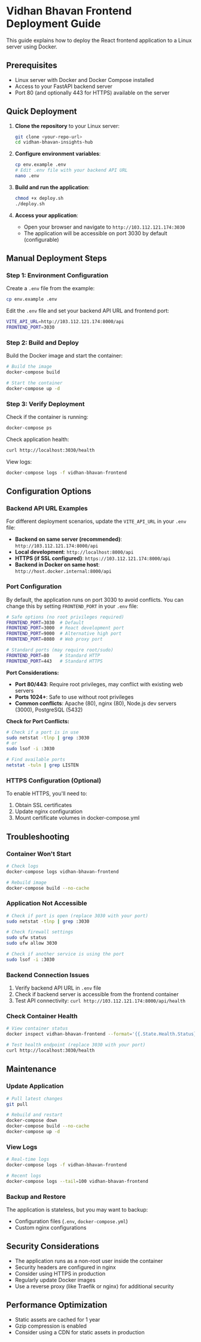 # Vidhan Bhavan Frontend Deployment Guide

This guide explains how to deploy the React frontend application to a Linux server using Docker.

## Prerequisites

- Linux server with Docker and Docker Compose installed
- Access to your FastAPI backend server
- Port 80 (and optionally 443 for HTTPS) available on the server

## Quick Deployment

1. **Clone the repository** to your Linux server:
   ```bash
   git clone <your-repo-url>
   cd vidhan-bhavan-insights-hub
   ```

2. **Configure environment variables**:
   ```bash
   cp env.example .env
   # Edit .env file with your backend API URL
   nano .env
   ```

3. **Build and run the application**:
   ```bash
   chmod +x deploy.sh
   ./deploy.sh
   ```

4. **Access your application**:
   - Open your browser and navigate to `http://103.112.121.174:3030`
   - The application will be accessible on port 3030 by default (configurable)

## Manual Deployment Steps

### Step 1: Environment Configuration

Create a `.env` file from the example:
```bash
cp env.example .env
```

Edit the `.env` file and set your backend API URL and frontend port:
```bash
VITE_API_URL=http://103.112.121.174:8000/api
FRONTEND_PORT=3030
```

### Step 2: Build and Deploy

Build the Docker image and start the container:
```bash
# Build the image
docker-compose build

# Start the container
docker-compose up -d
```

### Step 3: Verify Deployment

Check if the container is running:
```bash
docker-compose ps
```

Check application health:
```bash
curl http://localhost:3030/health
```

View logs:
```bash
docker-compose logs -f vidhan-bhavan-frontend
```

## Configuration Options

### Backend API URL Examples

For different deployment scenarios, update the `VITE_API_URL` in your `.env` file:

- **Backend on same server (recommended)**: `http://103.112.121.174:8000/api`
- **Local development**: `http://localhost:8000/api`
- **HTTPS (if SSL configured)**: `https://103.112.121.174:8000/api`
- **Backend in Docker on same host**: `http://host.docker.internal:8000/api`

### Port Configuration

By default, the application runs on port 3030 to avoid conflicts. You can change this by setting `FRONTEND_PORT` in your `.env` file:

```bash
# Safe options (no root privileges required)
FRONTEND_PORT=3030  # Default
FRONTEND_PORT=3000  # React development port
FRONTEND_PORT=9000  # Alternative high port
FRONTEND_PORT=8080  # Web proxy port

# Standard ports (may require root/sudo)
FRONTEND_PORT=80    # Standard HTTP
FRONTEND_PORT=443   # Standard HTTPS
```

**Port Considerations:**
- **Port 80/443**: Require root privileges, may conflict with existing web servers
- **Ports 1024+**: Safe to use without root privileges
- **Common conflicts**: Apache (80), nginx (80), Node.js dev servers (3000), PostgreSQL (5432)

**Check for Port Conflicts:**
```bash
# Check if a port is in use
sudo netstat -tlnp | grep :3030
# or
sudo lsof -i :3030

# Find available ports
netstat -tuln | grep LISTEN
```

### HTTPS Configuration (Optional)

To enable HTTPS, you'll need to:
1. Obtain SSL certificates
2. Update nginx configuration
3. Mount certificate volumes in docker-compose.yml

## Troubleshooting

### Container Won't Start
```bash
# Check logs
docker-compose logs vidhan-bhavan-frontend

# Rebuild image
docker-compose build --no-cache
```

### Application Not Accessible
```bash
# Check if port is open (replace 3030 with your port)
sudo netstat -tlnp | grep :3030

# Check firewall settings
sudo ufw status
sudo ufw allow 3030

# Check if another service is using the port
sudo lsof -i :3030
```

### Backend Connection Issues
1. Verify backend API URL in `.env` file
2. Check if backend server is accessible from the frontend container
3. Test API connectivity: `curl http://103.112.121.174:8000/api/health`

### Check Container Health
```bash
# View container status
docker inspect vidhan-bhavan-frontend --format='{{.State.Health.Status}}'

# Test health endpoint (replace 3030 with your port)
curl http://localhost:3030/health
```

## Maintenance

### Update Application
```bash
# Pull latest changes
git pull

# Rebuild and restart
docker-compose down
docker-compose build --no-cache
docker-compose up -d
```

### View Logs
```bash
# Real-time logs
docker-compose logs -f vidhan-bhavan-frontend

# Recent logs
docker-compose logs --tail=100 vidhan-bhavan-frontend
```

### Backup and Restore
The application is stateless, but you may want to backup:
- Configuration files (`.env`, `docker-compose.yml`)
- Custom nginx configurations

## Security Considerations

- The application runs as a non-root user inside the container
- Security headers are configured in nginx
- Consider using HTTPS in production
- Regularly update Docker images
- Use a reverse proxy (like Traefik or nginx) for additional security

## Performance Optimization

- Static assets are cached for 1 year
- Gzip compression is enabled
- Consider using a CDN for static assets in production